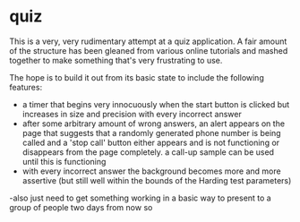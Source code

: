 # quiz

This is a very, very rudimentary attempt at a quiz application. 
A fair amount of the structure has been gleaned from various online tutorials and mashed together to make something 
that's very frustrating to use. 

The hope is to build it out from its basic state to include the following features:

- a timer that begins very innocuously when the start button is clicked but increases in size and precision with every incorrect answer
- after some arbitrary amount of wrong answers, an alert appears on the page that suggests that a randomly generated phone number is being called 
  and a 'stop call' button either appears and is not functioning or disappears from the page completely. a call-up sample can be used until this is functioning 
- with every incorrect answer the background becomes more and more assertive (but still well within the bounds of the Harding test parameters)


-also just need to get something working in a basic way to present to a group of people two days from now so 


